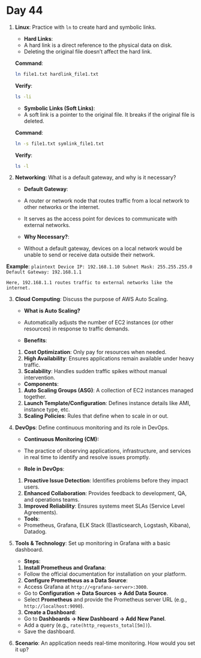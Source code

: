 # Day 44

1. **Linux**: Practice with `ln` to create hard and symbolic links.
   - **Hard Links**:  
    - A hard link is a direct reference to the physical data on disk.
    - Deleting the original file doesn’t affect the hard link.

   **Command**:
     ```bash
     ln file1.txt hardlink_file1.txt
     ```

   **Verify**:
     ```bash
     ls -li
     ```

   - **Symbolic Links (Soft Links)**:  
    - A soft link is a pointer to the original file. It breaks if the original file is deleted.

   **Command**:
     ```bash
     ln -s file1.txt symlink_file1.txt
     ```

   **Verify**:
     ```bash
     ls -l
     ```


2. **Networking**: What is a default gateway, and why is it necessary?
   - **Default Gateway**:  
    - A router or network node that routes traffic from a local network to other networks or the internet.  
    - It serves as the access point for devices to communicate with external networks.  

   - **Why Necessary?**:  
    - Without a default gateway, devices on a local network would be unable to send or receive data outside their network.  

  **Example**:
    ```plaintext
    Device IP: 192.168.1.10
    Subnet Mask: 255.255.255.0
    Default Gateway: 192.168.1.1
    ```

    Here, 192.168.1.1 routes traffic to external networks like the internet.


3. **Cloud Computing**: Discuss the purpose of AWS Auto Scaling.
   - **What is Auto Scaling?**
    - Automatically adjusts the number of EC2 instances (or other resources) in response to traffic demands.

   - **Benefits**:
    1. **Cost Optimization**: Only pay for resources when needed.
    2. **High Availability**: Ensures applications remain available under heavy traffic.
    3. **Scalability**: Handles sudden traffic spikes without manual intervention.

   - **Components**:
    1. **Auto Scaling Groups (ASG)**: A collection of EC2 instances managed together.
    2. **Launch Template/Configuration**: Defines instance details like AMI, instance type, etc.
    3. **Scaling Policies**: Rules that define when to scale in or out.


4. **DevOps**: Define continuous monitoring and its role in DevOps.
   - **Continuous Monitoring (CM):**
    - The practice of observing applications, infrastructure, and services in real time to identify and resolve issues promptly.

   - **Role in DevOps**:
    1. **Proactive Issue Detection**: Identifies problems before they impact users.
    2. **Enhanced Collaboration**: Provides feedback to development, QA, and operations teams.
    3. **Improved Reliability**: Ensures systems meet SLAs (Service Level Agreements).

   - **Tools**:
    - Prometheus, Grafana, ELK Stack (Elasticsearch, Logstash, Kibana), Datadog.


5. **Tools & Technology**: Set up monitoring in Grafana with a basic dashboard.
   * **Steps**:
   1. **Install Prometheus and Grafana**:
    - Follow the official documentation for installation on your platform.

   2. **Configure Prometheus as a Data Source**:
    - Access Grafana at `http://<grafana-server>:3000`.
    - Go to **Configuration → Data Sources → Add Data Source**.
    - Select **Prometheus** and provide the Prometheus server URL (e.g., `http://localhost:9090`).

   3. **Create a Dashboard**:
    - Go to **Dashboards → New Dashboard → Add New Panel**.
    - Add a query (e.g., `rate(http_requests_total[5m])`).
    - Save the dashboard.


6. **Scenario**: An application needs real-time monitoring. How would you set it up?


